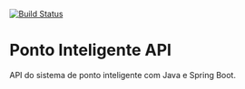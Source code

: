 [![Build Status](https://travis-ci.org/fideliss/ponto-inteligente-api.svg?branch=master)](https://travis-ci.org/fideliss/ponto-inteligente-api)

# Ponto Inteligente API
API do sistema de ponto inteligente com Java e Spring Boot.
